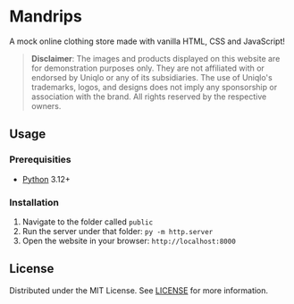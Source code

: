 # Mandrips

A mock online clothing store made with vanilla HTML, CSS and JavaScript!

> **Disclaimer**: The images and products displayed on this website are for demonstration purposes only. They are not affiliated with or endorsed by Uniqlo or any of its subsidiaries. The use of Uniqlo's trademarks, logos, and designs does not imply any sponsorship or association with the brand. All rights reserved by the respective owners.

## Usage

### Prerequisities

- [Python](https://python.org) 3.12+

### Installation

1. Navigate to the folder called `public`
2. Run the server under that folder: `py -m http.server`
3. Open the website in your browser: `http://localhost:8000`

## License

Distributed under the MIT License. See [LICENSE](./LICENSE) for more information.